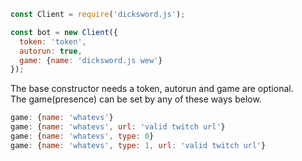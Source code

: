 ```js
const Client = require('dicksword.js');

const bot = new Client({
  token: 'token',
  autorun: true,
  game: {name: 'dicksword.js wew'}
});
```
The base constructor needs a token, autorun and game are optional.  
The game(presence) can be set by any of these ways below.

```js
game: {name: 'whatevs'}
game: {name: 'whatevs', url: 'valid twitch url'}
game: {name: 'whatevs', type: 0}
game: {name: 'whatevs', type: 1, url: 'valid twitch url'}
```